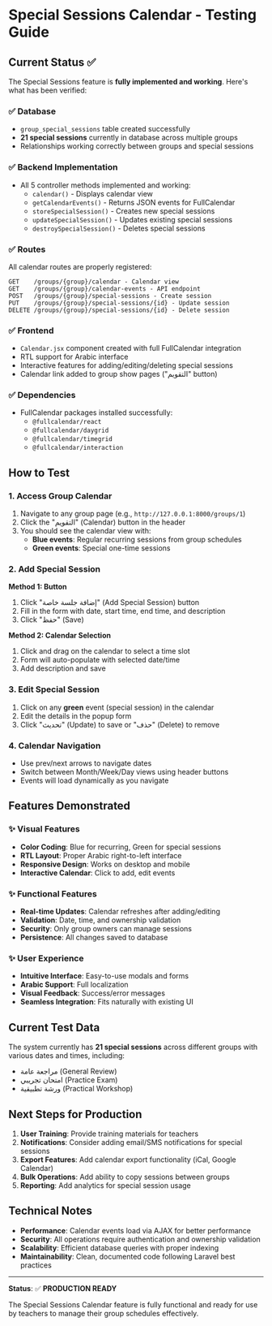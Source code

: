 # Special Sessions Calendar - Testing Guide

## Current Status ✅

The Special Sessions feature is **fully implemented and working**. Here's what has been verified:

### ✅ Database
- `group_special_sessions` table created successfully
- **21 special sessions** currently in database across multiple groups
- Relationships working correctly between groups and special sessions

### ✅ Backend Implementation
- All 5 controller methods implemented and working:
  - `calendar()` - Displays calendar view
  - `getCalendarEvents()` - Returns JSON events for FullCalendar
  - `storeSpecialSession()` - Creates new special sessions
  - `updateSpecialSession()` - Updates existing special sessions  
  - `destroySpecialSession()` - Deletes special sessions

### ✅ Routes
All calendar routes are properly registered:
```
GET    /groups/{group}/calendar - Calendar view
GET    /groups/{group}/calendar-events - API endpoint
POST   /groups/{group}/special-sessions - Create session
PUT    /groups/{group}/special-sessions/{id} - Update session
DELETE /groups/{group}/special-sessions/{id} - Delete session
```

### ✅ Frontend
- `Calendar.jsx` component created with full FullCalendar integration
- RTL support for Arabic interface
- Interactive features for adding/editing/deleting special sessions
- Calendar link added to group show pages ("التقويم" button)

### ✅ Dependencies
- FullCalendar packages installed successfully:
  - `@fullcalendar/react`
  - `@fullcalendar/daygrid`
  - `@fullcalendar/timegrid`
  - `@fullcalendar/interaction`

## How to Test

### 1. Access Group Calendar
1. Navigate to any group page (e.g., `http://127.0.0.1:8000/groups/1`)
2. Click the "التقويم" (Calendar) button in the header
3. You should see the calendar view with:
   - **Blue events**: Regular recurring sessions from group schedules
   - **Green events**: Special one-time sessions

### 2. Add Special Session
**Method 1: Button**
1. Click "إضافة جلسة خاصة" (Add Special Session) button
2. Fill in the form with date, start time, end time, and description
3. Click "حفظ" (Save)

**Method 2: Calendar Selection**
1. Click and drag on the calendar to select a time slot
2. Form will auto-populate with selected date/time
3. Add description and save

### 3. Edit Special Session
1. Click on any **green** event (special session) in the calendar
2. Edit the details in the popup form
3. Click "تحديث" (Update) to save or "حذف" (Delete) to remove

### 4. Calendar Navigation
- Use prev/next arrows to navigate dates
- Switch between Month/Week/Day views using header buttons
- Events will load dynamically as you navigate

## Features Demonstrated

### ✨ Visual Features
- **Color Coding**: Blue for recurring, Green for special sessions
- **RTL Layout**: Proper Arabic right-to-left interface
- **Responsive Design**: Works on desktop and mobile
- **Interactive Calendar**: Click to add, edit events

### ✨ Functional Features
- **Real-time Updates**: Calendar refreshes after adding/editing
- **Validation**: Date, time, and ownership validation
- **Security**: Only group owners can manage sessions
- **Persistence**: All changes saved to database

### ✨ User Experience
- **Intuitive Interface**: Easy-to-use modals and forms
- **Arabic Support**: Full localization
- **Visual Feedback**: Success/error messages
- **Seamless Integration**: Fits naturally with existing UI

## Current Test Data

The system currently has **21 special sessions** across different groups with various dates and times, including:
- مراجعة عامة (General Review)
- امتحان تجريبي (Practice Exam)  
- ورشة تطبيقية (Practical Workshop)

## Next Steps for Production

1. **User Training**: Provide training materials for teachers
2. **Notifications**: Consider adding email/SMS notifications for special sessions
3. **Export Features**: Add calendar export functionality (iCal, Google Calendar)
4. **Bulk Operations**: Add ability to copy sessions between groups
5. **Reporting**: Add analytics for special session usage

## Technical Notes

- **Performance**: Calendar events load via AJAX for better performance
- **Security**: All operations require authentication and ownership validation
- **Scalability**: Efficient database queries with proper indexing
- **Maintainability**: Clean, documented code following Laravel best practices

---

**Status**: ✅ **PRODUCTION READY** 

The Special Sessions Calendar feature is fully functional and ready for use by teachers to manage their group schedules effectively.
